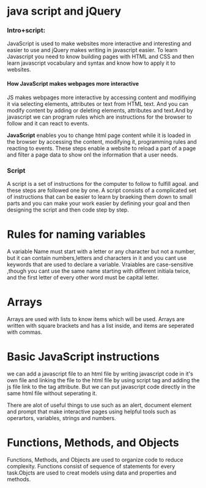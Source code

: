 # java script and jQuery
### Intro+script: 
JavaScript is used to make websites more interactive and interesting and easier to use and jQuery makes writing in javascript easier. To learn Javascript you need to know building pages with HTML and CSS and then learn javascript vocabulary and syntax and know how to apply it to websites.
#### How JavaScript makes webpages more interactive 
JS makes webpages more interactive by accessing content and modifiying it via selecting elements, attributes or text from HTML text. And you can modify content by adding or deleting elements, attributes and text.And by javascript we can program rules which are instructions for the browser to follow and it can react to events.

**JavaScript** enables you to change html page content while it is loaded in the browser by accessing the content, modifying it, programming rules and reacting to events. These steps enable a website to reload a part of a page and filter a page data to show onl the information that a user needs.
### Script
A script is a set of instructions for the computer to follow to fulfill agoal. and these steps are followed one by one. A script consists of a complicated set of instructions that can be easier to learn by braeking them down to small parts and you can make your work easier by defining your goal and then designing the script and then code step by step.
# Rules for naming variables 
A variable Name must start with a letter or any character but not a number, but it can contain numbers,letters and characters in it and you cant use keywords that are used to declare a variable. Vraiables are case-sensitive ,though you cant use the same name starting with different initiala twice, and the first letter of every other word must be capital letter.
# Arrays
Arrays are used with lists to know items which will be used. Arrays are written with square brackets and has a list inside, and items are seperated with commas.
#  Basic JavaScript instructions 
we can add a javascript file to an html file by writing javascript code in it's own file and linking the file to the html file by using script tag and adding the js file link to the tag attribute. But we can put javascript code directly in the same html file without seperating it.

 There are alot of useful things to use such as an alert, document element and prompt that make interactive pages using helpful tools such as operartors, variables, strings and numbers.

 # Functions, Methods, and Objects
 Functions, Methods, and Objects are used to organize code to reduce complexity. Functions consist of sequence of statements for every task.Objcts are used to creat models using data and properties and methods.
